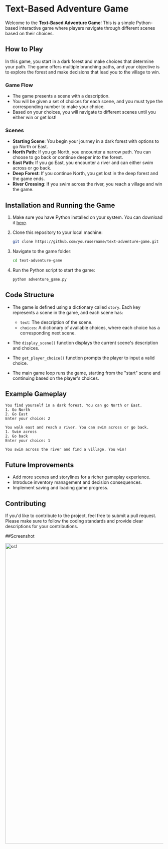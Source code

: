 # Text-Based Adventure Game

Welcome to the **Text-Based Adventure Game**! This is a simple Python-based interactive game where players navigate through different scenes based on their choices.

## How to Play

In this game, you start in a dark forest and make choices that determine your path. The game offers multiple branching paths, and your objective is to explore the forest and make decisions that lead you to the village to win.

### Game Flow
- The game presents a scene with a description.
- You will be given a set of choices for each scene, and you must type the corresponding number to make your choice.
- Based on your choices, you will navigate to different scenes until you either win or get lost!

### Scenes
- **Starting Scene**: You begin your journey in a dark forest with options to go North or East.
- **North Path**: If you go North, you encounter a narrow path. You can choose to go back or continue deeper into the forest.
- **East Path**: If you go East, you encounter a river and can either swim across or go back.
- **Deep Forest**: If you continue North, you get lost in the deep forest and the game ends.
- **River Crossing**: If you swim across the river, you reach a village and win the game.

## Installation and Running the Game

1. Make sure you have Python installed on your system. You can download it [here](https://www.python.org/downloads/).

2. Clone this repository to your local machine:
   ```bash
   git clone https://github.com/yourusername/text-adventure-game.git
   ```

3. Navigate to the game folder:
   ```bash
   cd text-adventure-game
   ```

4. Run the Python script to start the game:
   ```bash
   python adventure_game.py
   ```

## Code Structure

- The game is defined using a dictionary called `story`. Each key represents a scene in the game, and each scene has:
  - `text`: The description of the scene.
  - `choices`: A dictionary of available choices, where each choice has a corresponding next scene.

- The `display_scene()` function displays the current scene's description and choices.
  
- The `get_player_choice()` function prompts the player to input a valid choice.

- The main game loop runs the game, starting from the "start" scene and continuing based on the player's choices.

## Example Gameplay

```
You find yourself in a dark forest. You can go North or East.
1. Go North
2. Go East
Enter your choice: 2

You walk east and reach a river. You can swim across or go back.
1. Swim across
2. Go back
Enter your choice: 1

You swim across the river and find a village. You win!
```

## Future Improvements

- Add more scenes and storylines for a richer gameplay experience.
- Introduce inventory management and decision consequences.
- Implement saving and loading game progress.

## Contributing

If you'd like to contribute to the project, feel free to submit a pull request. Please make sure to follow the coding standards and provide clear descriptions for your contributions.

##Screenshot  

<img width="956" alt="ss1" src="https://github.com/user-attachments/assets/7cf2b8da-10a6-437a-805e-da0a6d43b8b4">



